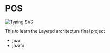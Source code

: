 # POS

[![Typing SVG](https://readme-typing-svg.herokuapp.com?font=poppins&size=25&duration=4000&color=6bf616&background=EB00FF00&center=true&vCenter=true&width=600&lines=--Layered_architecture--;--Layered_architecture--;--Layered_architecture--;--Layered_architecture--;--Layered_architecture--;--Layered_architecture--)](https://git.io/typing-svg)
</div>

This to  learn the Layered  architecture final project

- java
- javafx

